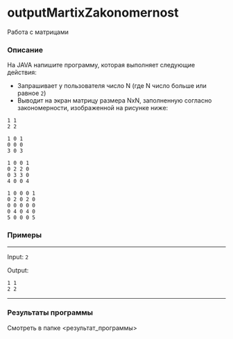 # outputMartixZakonomernost

Работа с матрицами

### Описание

На JAVA напишите программу, которая выполняет следующие действия:
- Запрашивает у пользователя число N (где N число больше или равное `2`)
- Выводит на экран матрицу размера NxN, заполненную согласно закономерности, изображенной на рисунке ниже:

```
1 1
2 2
```

```
1 0 1
0 0 0
3 0 3
```

```
1 0 0 1
0 2 2 0
0 3 3 0
4 0 0 4
```

```
1 0 0 0 1
0 2 0 2 0
0 0 0 0 0
0 4 0 4 0
5 0 0 0 5
```

### Примеры

---
Input: `2`

Output: 
```
1 1
2 2
```

---

### Результаты программы

Смотреть в папке <результат_программы>

